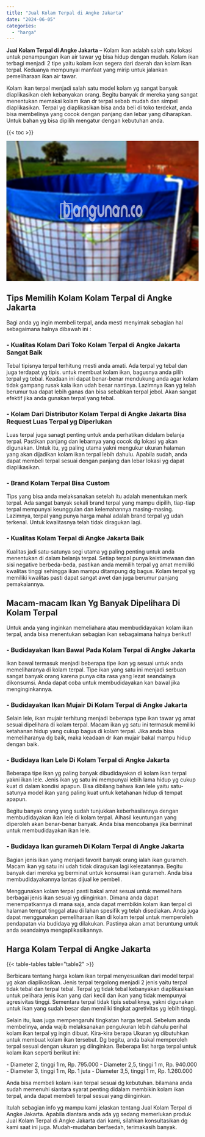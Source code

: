 ```yaml
---
title: "Jual Kolam Terpal di Angke Jakarta"
date: "2024-06-05"
categories: 
  - "harga"
---
```


**Jual Kolam Terpal di Angke Jakarta** – Kolam ikan adalah salah satu lokasi untuk penampungan ikan air tawar yg bisa hidup dengan mudah. Kolam ikan terbagi menjadi 2 tipe yaitu kolam ikan segera dari daerah dan kolam ikan terpal. Keduanya mempunyai manfaat yang mirip untuk jalankan pemeliharaan ikan air tawar.

Kolam ikan terpal menjadi salah satu model kolam yg sangat banyak diaplikasikan oleh kebanyakan orang. Begitu banyak dr mereka yang sangat menentukan memakai kolam ikan dr terpal sebab mudah dan simpel diaplikasikan. Terpal yg diaplikasikan bisa anda beli di toko terdekat, anda bisa membelinya yang cocok dengan panjang dan lebar yang diharapkan. Untuk bahan yg bisa dipilih mengatur dengan kebutuhan anda.

{{< toc >}}

![Jual Kolam Terpal di Angke Jakarta](/images/jual-kolam-terpal-54.png)

## Tips Memilih Kolam Kolam Terpal di Angke Jakarta

Bagi anda yg ingin membeli terpal, anda mesti menyimak sebagian hal sebagaimana halnya dibawah ini :

### \- Kualitas Kolam Dari Toko Kolam Terpal di Angke Jakarta Sangat Baik

Tebal tipisnya terpal terhitung mesti anda amati. Ada terpal yg tebal dan juga terdapat yg tipis. untuk membuat kolam ikan, bagusnya anda pilih terpal yg tebal. Keadaan ini dapat benar-benar mendukung anda agar kolam tidak gampang rusak kala ikan udah besar nantinya. Lazimnya ikan yg telah berumur tua dapat lebih ganas dan bisa sebabkan terpal jebol. Akan sangat efektif jika anda gunakan terpal yang tebal.

### \- Kolam Dari Distributor Kolam Terpal di Angke Jakarta Bisa Request Luas Terpal yg Diperlukan

Luas terpal juga sanagt penting untuk anda perhatikan didalam belanja terpal. Pastikan panjang dan lebarnya yang cocok dg lokasi yg akan digunakan. Untuk itu, yg paling utama yakni mengukur ukuran halaman yang akan dijadikan kolam ikan terpal lebih dahulu. Apabila sudah, anda dapat membeli terpal sesuai dengan panjang dan lebar lokasi yg dapat diaplikasikan.

### \- Brand Kolam Terpal Bisa Custom

Tips yang bisa anda melaksanakan setelah itu adalah menentukan merk terpal. Ada sangat banyak sekali brand terpal yang mampu dipilih, tiap-tiap terpal mempunyai keunggulan dan kelemahannya masing-masing. Lazimnya, terpal yang punya harga mahal adalah brand terpal yg udah terkenal. Untuk kwalitasnya telah tidak diragukan lagi.

### \- Kualitas Kolam Terpal di Angke Jakarta Baik

Kualitas jadi satu-satunya segi utama yg paling penting untuk anda menentukan di dalam belanja terpal. Setiap terpal punya keistimewaan dan sisi negative berbeda-beda, pastikan anda memilih terpal yg amat memiliki kwalitas tinggi sehingga ikan mampu ditampung dg bagus. Kolam terpal yg memiliki kwalitas pasti dapat sangat awet dan juga berumur panjang pemakaiannya.

## Macam-macam Ikan Yg Banyak Dipelihara Di Kolam Terpal

Untuk anda yang inginkan memeliahara atau membudidayakan kolam ikan terpal, anda bisa menentukan sebagian ikan sebagaimana halnya berikut!

### \- Budidayakan Ikan Bawal Pada Kolam Terpal di Angke Jakarta

Ikan bawal termasuk menjadi beberapa tipe ikan yg sesuai untuk anda memeliharanya di kolam terpal. Tipe ikan yang satu ini menjadi serbuan sangat banyak orang karena punya cita rasa yang lezat seandainya dikonsumsi. Anda dapat coba untuk membudidayakan kan bawal jika menginginkannya.

### \- Budidayakan Ikan Mujair Di Kolam Terpal di Angke Jakarta

Selain lele, ikan mujair terhitung menjadi beberapa type ikan tawar yg amat sesuai dipelihara di kolam terpal. Macam ikan yg satu ini termasuk memiliki ketahanan hidup yang cukup bagus di kolam terpal. Jika anda bisa memeliharanya dg baik, maka keadaan dr ikan mujair bakal mampu hidup dengan baik.

### \- Budidaya Ikan Lele Di Kolam Terpal di Angke Jakarta

Beberapa tipe ikan yg paling banyak dibudidayakan di kolam ikan terpal yakni ikan lele. Jenis ikan yg satu ini mempunyai lebih lama hidup yg cukup kuat di dalam kondisi apapun. Bisa dibilang bahwa ikan lele yaitu satu-satunya model ikan yang paling kuat untuk ketahanan hidup di tempat apapun.

Begitu banyak orang yang sudah tunjukkan keberhasilannya dengan membudidayakan ikan lele di kolam terpal. Alhasil keuntungan yang diperoleh akan benar-benar banyak. Anda bisa mencobanya jika berminat untuk membudidayakan ikan lele.

### \- Budidaya Ikan gurameh Di Kolam Terpal di Angke Jakarta

Bagian jenis ikan yang menjadi favorit banyak orang ialah ikan gurameh. Macam ikan yg satu ini udah tidak diragukan lagi kelezatannya. Begitu banyak dari mereka yg berminat untuk konsumsi ikan gurameh. Anda bisa membudidayakannya lantas dijual ke pembeli.

Menggunakan kolam terpal pasti bakal amat sesuai untuk memelihara berbagai jenis ikan sesuai yg diinginkan. Dimana anda dapat menempatkannya di mana saja, anda dapat membikin kolam ikan terpal di halaman tempat tinggal atau di lahan spesifik yg telah disediakan. Anda juga dapat menggunakan pemeliharaan ikan di kolam terpal untuk memperoleh pendapatan via budidaya yg dilakukan. Pastinya akan amat beruntung untuk anda seandainya mengaplikasikannya.

## Harga Kolam Terpal di Angke Jakarta

{{< table-tables table="table2" >}}

Berbicara tentang harga kolam ikan terpal menyesuaikan dari model terpal yg akan diaplikasikan. Jenis terpal tergolong menjadi 2 jenis yaitu terpal tidak tebal dan terpal tebal. Terpal yg tidak tebal kebanyakan diaplikasikan untuk pelihara jenis ikan yang dari kecil dan ikan yang tidak mempunyai agresivitas tinggi. Sementara terpal tidak tipis sebaliknya, yakni digunakan untuk ikan yang sudah besar dan memiliki tingkat agretivitas yg lebih tinggi.

Selain itu, luas juga mempengaruhi tingkatan harga terpal. Sebelum anda membelinya, anda wajib melaksanakan pengukuran lebih dahulu perihal kolam ikan terpal yg ingin dibuat. Kira-kira berapa Ukuran yg dibutuhkan untuk membuat kolam ikan tersebut. Dg begitu, anda bakal memperoleh terpal sesuai dengan ukuran yg diinginkan. Beberapa list harga terpal untuk kolam ikan seperti berikut ini:

\- Diameter 2, tinggi 1 m, Rp. 795.000 - Diameter 2,5, tinggi 1 m, Rp. 940.000 - Diameter 3, tinggi 1 m, Rp. 1 juta - Diameter 3,5, tinggi 1 m, Rp. 1.260.000

Anda bisa membeli kolam ikan terpal sesuai dg kebutuhan. bilamana anda sudah memenuhi siantara syarat penting didalam membikin kolam ikan terpal, anda dapat membeli terpal sesuai yang diinginkan.

Itulah sebagian info yg mampu kami jelaskan tentang Jual Kolam Terpal di Angke Jakarta. Apabila diantara anda ada yg sedang memerlukan produk Jual Kolam Terpal di Angke Jakarta dari kami, silahkan konsultasikan dg kami saat ini juga. Mudah-mudahan berfaedah, terimakasih banyak.
